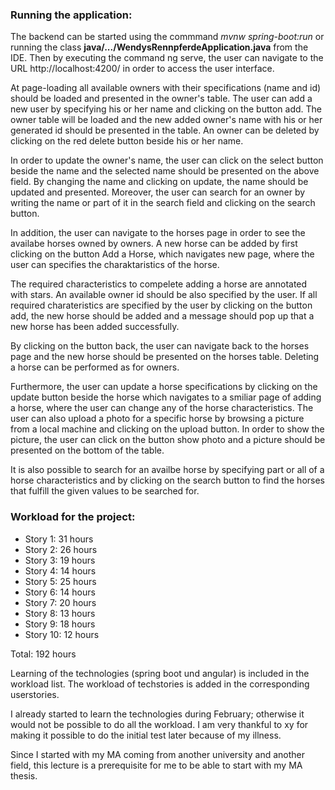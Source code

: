 ### Running the application:

The backend can be started using the commmand *mvnw spring-boot:run* or running the class **java/.../WendysRennpferdeApplication.java** from the IDE. Then by executing the command ng serve, the user can navigate to the URL http://localhost:4200/ in order to access the user interface.

At page-loading all available owners with their specifications (name and id) should be loaded and presented in the owner's table. The user can add a new user by specifying his or her name and clicking on the button add.
The owner table will be loaded and the new added owner's name with his or her generated id should be presented in the table. An owner can be deleted by clicking on the red delete button beside his or her name.

In order to update the owner's name, the user can click on the select button beside the name and the selected name should be presented on the above field. By changing the name and clicking on update, the name should be updated and presented.
Moreover, the user can search for an owner by writing the name or part of it in the search field and clicking on the search button.

In addition, the user can navigate to the horses page in order to see the availabe horses owned by owners. A new horse can be added by first clicking on the button Add a Horse, which navigates new page, where the user can specifies the charaktaristics of the horse.

The required characteristics to compelete adding a horse are annotated with stars. An available owner id should be also specified by the user. If all required charateristics are specified by the user by clicking on the button add, the new horse should be added and a message should pop up that a new horse has been added successfully.

By clicking on the button back, the user can navigate back to the horses page and the new horse should be presented on the horses table. Deleting a horse can be performed as for owners.

Furthermore, the user can update a horse specifications by clicking on the update button beside the horse which navigates to a smiliar page of adding a horse, where the user can change any of the horse characteristics.
The user can also upload a photo for a specific horse by browsing a picture from a local machine and clicking on the upload button. In order to show the picture, the user can click on the button show photo and a picture should be presented on the bottom of the table.

It is also possible to search for an availbe horse by specifying part or all of a horse characteristics and by clicking on the search button to find the horses that fulfill the given values to be searched for.
  

### Workload for the project:

* Story 1: 31 hours
* Story 2: 26 hours
* Story 3: 19 hours
* Story 4: 14 hours
* Story 5: 25 hours
* Story 6: 14 hours
* Story 7: 20 hours
* Story 8: 13 hours 
* Story 9: 18 hours
* Story 10: 12 hours

Total: 192 hours


Learning of the technologies (spring boot und angular) is included in the workload list.
The workload of techstories is added in the corresponding userstories.

I already started to learn the technologies during February; otherwise it would not be possible to do all the workload.
I am very thankful to xy for making it possible to do the initial test later because of my illness.

Since I started with my MA coming from another university and another field, this lecture is a prerequisite for me to be able to start with my MA thesis.

